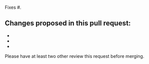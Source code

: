 
Fixes #.

Changes proposed in this pull request:
-
-
-
-


Please have at least two other review this request before merging.

